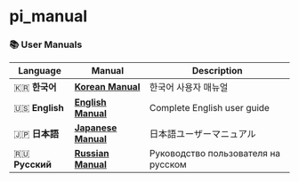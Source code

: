 # pi_manual
### 📚 User Manuals

| Language | Manual | Description |
|----------|--------|-------------|
| 🇰🇷 **한국어** | [**Korean Manual**](manual_ko.md) | 한국어 사용자 매뉴얼 |
| 🇺🇸 **English** | [**English Manual**](manual_en.md) | Complete English user guide |
| 🇯🇵 **日本語** | [**Japanese Manual**](manual_ja.md) | 日本語ユーザーマニュアル |
| 🇷🇺 **Русский** | [**Russian Manual**](manual_ru.md) | Руководство пользователя на русском |
